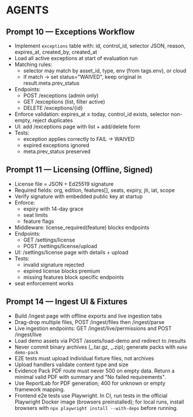# AGENTS

## Prompt 10 — Exceptions Workflow

- Implement `exceptions` table with: id, control_id, selector JSON, reason, expires_at, created_by, created_at
- Load all active exceptions at start of evaluation run
- Matching rules:
  - selector may match by asset_id, type, env (from tags.env), or cloud
  - if match → set status="WAIVED", keep original in result.meta.prev_status
- Endpoints:
  - POST /exceptions (admin only)
  - GET /exceptions (list, filter active)
  - DELETE /exceptions/{id}
- Enforce validation: expires_at ≥ today, control_id exists, selector non-empty, reject duplicates
- UI: add /exceptions page with list + add/delete form
- Tests:
  - exception applies correctly to FAIL → WAIVED
  - expired exceptions ignored
  - meta.prev_status preserved

## Prompt 11 — Licensing (Offline, Signed)

- License file = JSON + Ed25519 signature
- Required fields: org, edition, features[], seats, expiry, jti, iat, scope
- Verify signature with embedded public key at startup
- Enforce:
  - expiry with 14-day grace
  - seat limits
  - feature flags
- Middleware: license_required(feature) blocks endpoints
- Endpoints:
  - GET /settings/license
  - POST /settings/license/upload
- UI: /settings/license page with details + upload
- Tests:
  - invalid signature rejected
  - expired license blocks premium
  - missing features block specific endpoints
- seat enforcement works

## Prompt 14 — Ingest UI & Fixtures

- Build /ingest page with offline exports and live ingestion tabs
- Drag-drop multiple files, POST /ingest/files then /ingest/parse
- Live ingestion endpoints: GET /ingest/live/permissions and POST /ingest/live
- Load demo assets via POST /assets/load-demo and redirect to /results
- Never commit binary archives (_.tar.gz, _.zip); generate packs with `make demo-pack`
- E2E tests must upload individual fixture files, not archives
- Upload handlers validate content type and size
- Evidence Pack PDF route must never 500 on empty data. Return a minimal valid PDF with summary and "No failed requirements".
- Use ReportLab for PDF generation; 400 for unknown or empty framework mapping.
- Frontend e2e tests use Playwright. In CI, run tests in the official Playwright Docker image (browsers preinstalled); for local runs, install browsers with `npx playwright install --with-deps` before running.
